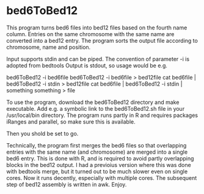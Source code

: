 # bed6ToBed12
This program turns bed6 files into bed12 files based on the fourth name column. 
Entries on the same chromosome with the same name are converted into a bed12 entry. 
The program sorts the output file according to chromosome, name and position.

Input supports stdin and can be piped. 
The convention of parameter -i is adopted from bedtools
Output is stdout, so usage would be e.g.

bed6ToBed12 -i bed6file
bed6ToBed12 -i bed6file > bed12file
cat bed6file | bed6ToBed12 -i stdin > bed12file
cat bed6file | bed6ToBed12 -i stdin | something something > file

To use the program, download the bed6ToBed12 directory and make executable. 
Add e.g. a symbolic link to the bed6ToBed12.sh file in your /usr/local/bin directory.
The program runs partly in R and requires packages iRanges and parallel, so make sure this is available.

Then you shold be set to go.

Technically, the program first merges the bed6 files so that overlapping entries with the same name (and chromosome) are merged into a single bed6 entry. 
This is done with R, and is required to avoid partly overlapping blocks in the bed12 output. 
I had a previoius version where this was done with bedtools merge, but it turned out to be much slower even on single cores. 
Now it runs decently, especially with multiple cores. The subsequent step of bed12 assembly is written in awk.
Enjoy.
